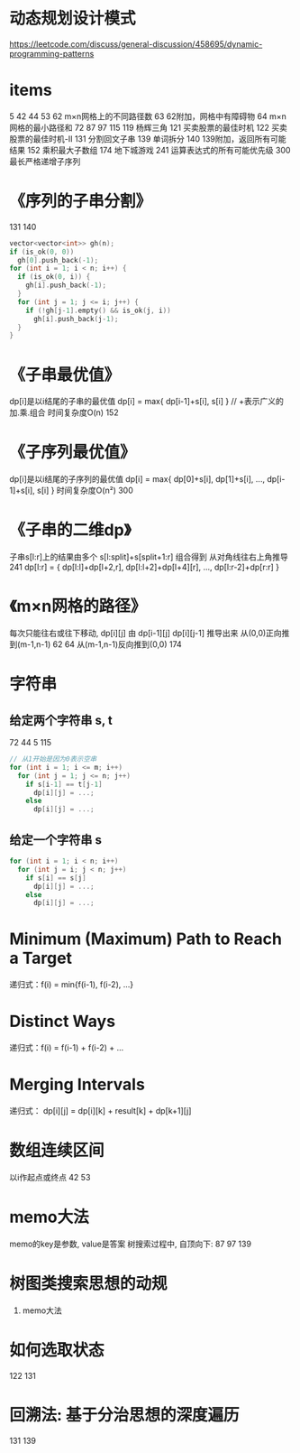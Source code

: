 # 动态规划设计模式
https://leetcode.com/discuss/general-discussion/458695/dynamic-programming-patterns


# items
5
42
44
53
62      m×n网格上的不同路径数
63      62附加，网格中有障碍物
64      m×n网格的最小路径和
72
87
97
115
119     杨辉三角
121     买卖股票的最佳时机
122     买卖股票的最佳时机-II
131     分割回文子串
139     单词拆分
140     139附加，返回所有可能结果
152     乘积最大子数组
174     地下城游戏
241     运算表达式的所有可能优先级
300     最长严格递增子序列


# 《序列的子串分割》
131  140
~~~c++
vector<vector<int>> gh(n);
if (is_ok(0, 0))
  gh[0].push_back(-1);
for (int i = 1; i < n; i++) {
  if (is_ok(0, i)) {
    gh[i].push_back(-1);
  }
  for (int j = 1; j <= i; j++) {
    if (!gh[j-1].empty() && is_ok(j, i))
      gh[i].push_back(j-1);
  }
}
~~~


# 《子串最优值》
dp[i]是以i结尾的子串的最优值
dp[i] = max{ dp[i-1]+s[i], s[i] }  // +表示广义的加.乘.组合
时间复杂度O(n)
152


# 《子序列最优值》
dp[i]是以i结尾的子序列的最优值
dp[i] = max{ dp[0]+s[i], dp[1]+s[i], ..., dp[i-1]+s[i], s[i] }
时间复杂度O(n²)
300


# 《子串的二维dp》
子串s[l:r]上的结果由多个 s[l:split]+s[split+1:r] 组合得到
从对角线往右上角推导
241  dp[l:r] = { dp[l:l]+dp[l+2,r], dp[l:l+2]+dp[l+4][r], ..., dp[l:r-2]+dp[r:r] }


# 《m×n网格的路径》
每次只能往右或往下移动, dp[i][j] 由 dp[i-1][j] dp[i][j-1] 推导出来
从(0,0)正向推到(m-1,n-1)  62  64
从(m-1,n-1)反向推到(0,0)  174


# 字符串
## 给定两个字符串 s, t
72  44  5  115
~~~c++
// 从1开始是因为0表示空串
for (int i = 1; i <= m; i++)
  for (int j = 1; j <= n; j++)
    if s[i-1] == t[j-1]
      dp[i][j] = ...;
    else
      dp[i][j] = ...;
~~~
## 给定一个字符串 s
~~~c++
for (int i = 1; i < n; i++)
  for (int j = i; j < n; j++)
    if s[i] == s[j]
      dp[i][j] = ...;
    else
      dp[i][j] = ...;
~~~


# Minimum (Maximum) Path to Reach a Target
递归式：f(i) = min{f(i-1), f(i-2), ...}


# Distinct Ways
递归式：f(i) = f(i-1) + f(i-2) + ...


# Merging Intervals
递归式： dp[i][j] = dp[i][k] + result[k] + dp[k+1][j]


# 数组连续区间
以i作起点或终点
42  53


# memo大法
memo的key是参数, value是答案
树搜索过程中, 自顶向下: 87 97
139


# 树图类搜索思想的动规
1. memo大法


# 如何选取状态
122  131


# 回溯法: 基于分治思想的深度遍历
131  139